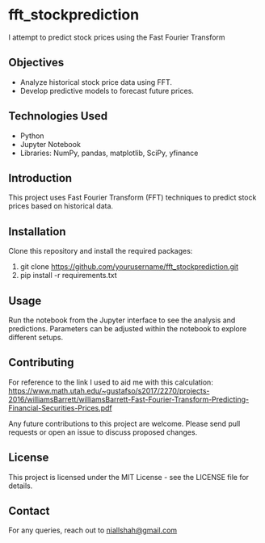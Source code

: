 # fft_stockprediction
I attempt to predict stock prices using the Fast Fourier Transform
## Objectives
- Analyze historical stock price data using FFT.
- Develop predictive models to forecast future prices.

## Technologies Used
- Python
- Jupyter Notebook
- Libraries: NumPy, pandas, matplotlib, SciPy, yfinance
## Introduction
This project uses Fast Fourier Transform (FFT) techniques to predict stock prices based on historical data.
## Installation
Clone this repository and install the required packages:
1. git clone https://github.com/yourusername/fft_stockprediction.git
2. pip install -r requirements.txt
## Usage
Run the notebook from the Jupyter interface to see the analysis and predictions. Parameters can be adjusted within the notebook to explore different setups.

## Contributing
For reference to the link I used to aid me with this calculation: https://www.math.utah.edu/~gustafso/s2017/2270/projects-2016/williamsBarrett/williamsBarrett-Fast-Fourier-Transform-Predicting-Financial-Securities-Prices.pdf

Any future contributions to this project are welcome. Please send pull requests or open an issue to discuss proposed changes.

## License
This project is licensed under the MIT License - see the LICENSE file for details.

## Contact
For any queries, reach out to niallshah@gmail.com
